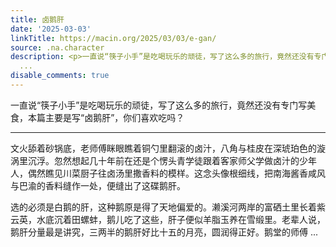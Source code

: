 ```yaml
---
title: 卤鹅肝
date: '2025-03-03'
linkTitle: https://macin.org/2025/03/03/e-gan/
source: .na.character
description: <p>一直说“筷子小手”是吃喝玩乐的顽徒，写了这么多的旅行，竟然还没有专门写美食，本篇主要是写“卤鹅肝”，你们喜欢吃吗？</p><hr><p>文火舔着砂锅底，老师傅眯眼瞧着铜勺里翻滚的卤汁，八角与桂皮在深琥珀色的漩涡里沉浮。忽然想起几十年前在还是个愣头青学徒跟着客家师父学做卤汁的少年人，偶然瞧见川菜厨子往卤汤里撒香料的模样。这念头像根细线，把南海酱香咸风与巴渝的香料缝作一处，便缝出了这碟鹅肝。</p><p>选的必须是白鹅的肝，这种鹅原是得了天地偏爱的。濑溪河两岸的富硒土里长着紫云英，水底沉着田螺蚌，鹅儿吃了这些，肝子便似羊脂玉养在雪缎里。老辈人说，鹅肝分量最是讲究，三两半的鹅肝好比十五的月亮，圆润得正好。鹅堂的师傅
  ...
disable_comments: true
---
```

<p>一直说“筷子小手”是吃喝玩乐的顽徒，写了这么多的旅行，竟然还没有专门写美食，本篇主要是写“卤鹅肝”，你们喜欢吃吗？</p><hr><p>文火舔着砂锅底，老师傅眯眼瞧着铜勺里翻滚的卤汁，八角与桂皮在深琥珀色的漩涡里沉浮。忽然想起几十年前在还是个愣头青学徒跟着客家师父学做卤汁的少年人，偶然瞧见川菜厨子往卤汤里撒香料的模样。这念头像根细线，把南海酱香咸风与巴渝的香料缝作一处，便缝出了这碟鹅肝。</p><p>选的必须是白鹅的肝，这种鹅原是得了天地偏爱的。濑溪河两岸的富硒土里长着紫云英，水底沉着田螺蚌，鹅儿吃了这些，肝子便似羊脂玉养在雪缎里。老辈人说，鹅肝分量最是讲究，三两半的鹅肝好比十五的月亮，圆润得正好。鹅堂的师傅 ...